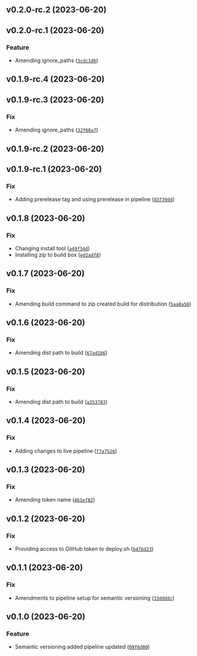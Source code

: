 <!--next-version-placeholder-->

## v0.2.0-rc.2 (2023-06-20)



## v0.2.0-rc.1 (2023-06-20)

### Feature

* Amending ignore_paths ([`3cdc1d6`](https://github.com/ONSdigital/sml-catalogue/commit/3cdc1d61d1893fd68ffa2e127678ae0780267e0b))

## v0.1.9-rc.4 (2023-06-20)



## v0.1.9-rc.3 (2023-06-20)

### Fix

* Amending ignore_paths ([`32f68a7`](https://github.com/ONSdigital/sml-catalogue/commit/32f68a73f10689ae95cf7af483e0e31390dae9a2))

## v0.1.9-rc.2 (2023-06-20)



## v0.1.9-rc.1 (2023-06-20)

### Fix

* Adding prerelease tag and using prerelease in pipeline ([`d3739dd`](https://github.com/ONSdigital/sml-catalogue/commit/d3739ddb9eeaa3c37b0a6a7c1345c8fac7a2c755))

## v0.1.8 (2023-06-20)

### Fix

* Changing install tool ([`a49f34d`](https://github.com/ONSdigital/sml-catalogue/commit/a49f34dd49ff6dcb34c1ff0e530898e6a815243d))
* Installing zip to build box ([`ed2adf8`](https://github.com/ONSdigital/sml-catalogue/commit/ed2adf81a3ee07ded21baf8da356eb267be982e1))

## v0.1.7 (2023-06-20)

### Fix

* Amending build command to zip created build for distribution ([`5aa0a50`](https://github.com/ONSdigital/sml-catalogue/commit/5aa0a50d221e4b54ef0b012eca072956e3b205e2))

## v0.1.6 (2023-06-20)

### Fix

* Amending dist path to build ([`67ad1b6`](https://github.com/ONSdigital/sml-catalogue/commit/67ad1b6015b7a91f1bab557c33851b3ebd0e9749))

## v0.1.5 (2023-06-20)

### Fix

* Amending dist path to build ([`a353783`](https://github.com/ONSdigital/sml-catalogue/commit/a3537832776f478ab24b20eae8dbbe8cbdeaece2))

## v0.1.4 (2023-06-20)

### Fix

* Adding changes to live pipeline ([`f7a7526`](https://github.com/ONSdigital/sml-catalogue/commit/f7a75262777cf7ebab71bb10019256038ba4c1fb))

## v0.1.3 (2023-06-20)

### Fix

* Amending token name ([`461ef82`](https://github.com/ONSdigital/sml-catalogue/commit/461ef824f0f42967a221e011ed957a0fcebbd885))

## v0.1.2 (2023-06-20)

### Fix

* Providing access to GitHub token to deploy.sh ([`b47bd23`](https://github.com/ONSdigital/sml-catalogue/commit/b47bd2315987e31903e269f142b07280e1d98437))

## v0.1.1 (2023-06-20)

### Fix

* Amendments to pipeline setup for semantic versioning ([`33ddddc`](https://github.com/ONSdigital/sml-catalogue/commit/33ddddc796267e90447e8f700d4d83ad11f2d04b))

## v0.1.0 (2023-06-20)

### Feature

* Semantic versioning added pipeline updated ([`09f6d80`](https://github.com/ONSdigital/sml-catalogue/commit/09f6d80b647fd4e4f960102420bf6f64c8d2cb50))